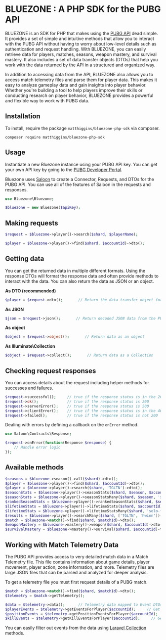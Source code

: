 # BLUEZONE : A PHP SDK for the PUBG API 

BLUEZONE is an SDK for PHP that makes using the [PUBG API](https://developer.pubg.com/) dead simple. It provides a set of simple and intuitive methods that allow you to interact with the PUBG API without having to worry about low-level details such as authentication and request handling. With BLUEZONE, you can easily retrieve data for players, matches, seasons, weapon mastery, and survival mastery. It also includes a set of data transfer objects (DTOs) that help you work with the data returned by the API in a structured and organized way.

In addition to accessing data from the API, BLUEZONE also allows you to access match telemetry files and parse them for player data. This makes it easy to analyze gameplay data and gain insights into player behavior. Whether you're building a tool to help players improve their skills or conducting research on player behavior, BLUEZONE provides a powerful and flexible way to work with PUBG data.

## Installation

To install, require the package `matthiggins/bluezone-php-sdk` via composer.
```
composer require matthiggins/bluezone-php-sdk
```

## Usage

Instantiate a new Bluezone instance using your PUBG API key. You can get your own API key by going to the [PUBG Developer Portal](https://developer.pubg.com/).

Bluezone uses [Saloon](https://docs.saloon.dev/) to create a Connector, Requests, and DTOs for the PUBG API. You can use all of the features of Saloon in the requests and responses.

```php
use Bluezone\Bluezone;

$bluezone = new Bluezone($apiKey);
```

## Making requests

```php
$request = $bluezone->player()->search($shard, $playerName);

$player = $bluezone->player()->find($shard, $accountId)->dto();
```

## Getting data
You can get the returned data in multiple different formats. Using the response DTOs will format the response data and often provide methods to interact with the data. You can also return the data as JSON or an object. 

**As DTO (recommended)**
```php
$player = $request->dto();       // Return the data transfer object for this request
```

**As JSON**
```php
$json = $request->json();       // Return decoded JSON data from the PUBG API
```

**As object**
```php
$object = $request->object();       // Return data as an object
```

**As Illuminate\Collection**
```php
$object = $request->collect();       // Return data as a Collection
```

## Checking request responses
You can access details about the request including helper methods for successes and failures. 

```php
$request->successful();     // true if the response status is in the 200s
$request->ok();             // true if the response status is 200
$request->serverError();    // true if the response status is 500
$request->clientError();    // true if the response status is in the 400s
$request->failed();         // true if the response status is not 200
```

Dealing with errors by defining a callback on the `onError` method.
```php
use Saloon\Contracts\Response;

$request->onError(function(Response $response) {
    // Handle error logic
});
```

## Available methods

```php
$seasons = $bluezone->season()->all($shard)->dto();
$player = $bluezone->player()->find($shard, $accountId)->dto();
$player = $bluezone->player()->search($shard, 'TGLTN')->dto();
$seasonStats = $bluezone->player()->seasonStats($shard, $season, $accountId)->dto();
$seasonStats = $bluezone->player()->seasonStatsMany($shard, $season, 'solo-fpp', [$accountId,$accountId])->dto();
$rankedSeasonStats = $bluezone->player()->rankedSeasonStats($shard, $season, $accountId)->dto();
$lifetimeStats = $bluezone->player()->lifetimeStats($shard, $accountId)->dto();
$lifetimeStats = $bluezone->player()->lifetimeStatsMany($shard, 'solo-fpp', [$accountId,$accountId])->dto();
$results = $bluezone->player()->searchMany($shard, ['TGLTN', 'hwinn'])->dto();
$match = $bluezone->match()->find($shard, $matchId)->dto();
$weaponMastery = $bluezone->mastery()->weapon($shard, $accountId)->dto();
$survivalMastery = $bluezone->mastery()->survival($shard, $accountId)->dto();
```

## Working with Match Telemetry Data
The PUBG API provides access to very detailed match data in a Match Telemetry file. This file contains information about game details, player movement, player action, zone information, and more. Telemetry files are large JSON files that can be parsed and analyzed for deeper analysis. 

To get a telemetry file you must first request details of a PUBG match. 

```php
$match = $bluezone->match()->find($shard, $matchId)->dto();
$telemetry = $match->getTelemetry();

$data = $telemetry->data();      // Telemetry data mapped to Event DTOs and Object DTOs
$playerEvents = $telemetry->getEventsForPlayer($accountId);     // Get telemetry events for a specific player
$positionEvents = $telemetry->getPositionEventsForPlayer($accountId);     // Get position events for a specific player
$killEvents = $telemetry->getKillEventsForPlayer($accountId);     // Get position events for a specific player
```

You can easily filter out events from the data using [Laravel Collection](https://laravel.com/docs/10.x/collections) methods. 